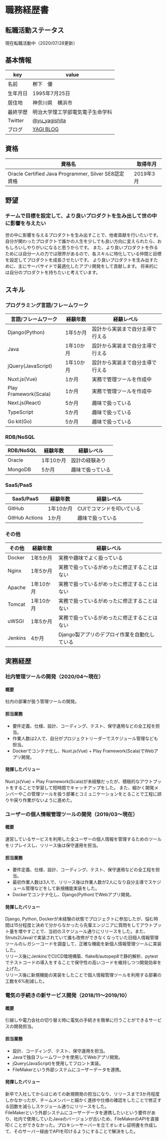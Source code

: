 # 職務経歴書
## 転職活動ステータス
現在転職活動中（2020/07/28更新）

## 基本情報
|key|value|
|--|--|
|名前|栁下　優|
|生年月日|1995年7月25日|
|居住地|神奈川県　横浜市|
|最終学歴|明治大学理工学部電気電子生命学科|
|Twitter|[@yu_yagishita](https://twitter.com/yu_yagishita)|
|ブログ|[YAGI BLOG](https://www.yuyagishita.com/)|

## 資格
|資格名|取得年月|
|--|--|
|Oracle Certified Java Programmer, Silver SE8認定資格|2019年3月|

## 野望
### チームで目標を設定して、より良いプロダクトを生み出して世の中に影響を与えたい
世の中に影響を与えるプロダクトを生み出すことで、他者貢献を行いたいです。
自分が関わったプロダクトで誰かの人生を少しでも良い方向に変えられたら、おもしろいしやりがいになると思うからです。
また、より良いプロダクトを作るためには自分一人の力では限界があるので、各スキルに特化している仲間と目標を設定してプロダクトを成長させたいです。
より良いプロダクトを生み出すために、主にサーバサイドで最適化したアプリ開発をして貢献します。
将来的には自分のプロダクトを持ちたいと考えています。

## スキル
### プログラミング言語/フレームワーク
|言語/フレームワーク|経験年数|経験レベル|
|--|--|--|
|Django(Python)|1年5か月|設計から実装まで自分主導で行える|
|Java|1年10か月|設計から実装まで自分主導で行える|
|jQuery(JavaScript)|1年10か月|設計から実装まで自分主導で行える|
|Nuxt.js(Vue)|1か月|実務で管理ツールを作成中|
|Play Framework(Scala)|1か月|実務で管理ツールを作成中|
|Next.js(React)|5か月|趣味で扱っている|
|TypeScript|5か月|趣味で扱っている|
|Go kit(Go)|5か月|趣味で扱っている|

### RDB/NoSQL
|RDB/NoSQL|経験年数|経験レベル|
|--|--|--|
|Oracle|1年10か月|設計の経験あり|
|MongoDB|5か月|趣味で扱っている|

### SaaS/PaaS
|SaaS/PaaS|経験年数|経験レベル|
|--|--|--|
|GitHub|1年10か月|CUIでコマンドを叩いている|
|GitHub Actions|1か月|趣味で扱っている|

### その他
|その他|経験年数|経験レベル|
|--|--|--|
|Docker|1年5か月|実務や趣味でよく扱っている|
|Nginx|1年5か月|実務で扱っているがめったに修正することはない|
|Apache|1年10か月|実務で扱っているがめったに修正することはない|
|Tomcat|1年10か月|実務で扱っているがめったに修正することはない|
|uWSGI|1年5か月|実務で扱っているがめったに修正することはない|
|Jenkins|4か月|Django製アプリのデプロイ作業を自動化している|

## 実務経歴
### 社内管理ツールの開発（2020/04〜現在）
#### 概要
社内の部署が扱う管理ツールの開発。

#### 担当業務
- 要件定義、仕様、設計、コーディング、テスト、保守運用などの全工程を担当。
- 作業人数は2人で、自分がプロジェクトリーダーでスケジュール管理なども担当。
- Dockerでコンテナ化し、Nuxt.js(Vue) + Play Framework(Scala)でWebアプリ開発。

#### 発揮したバリュー
Nuxt.js(Vue) + Play Framework(Scala)が未経験だったが、積極的なアウトプットをすることで学習して短時間でキャッチアップをした。
また、細かく開発メンバーやこの管理ツールを扱う部署とコミュニケーションをとることで工程に誤りや戻り作業がないように進めた。

### ユーザーの個人情報管理ツールの開発（2019/03〜現在）
#### 概要
運営しているサービスを利用した全ユーザーの個人情報を管理するためのツールをリプレイスし、リリース後は保守運用を担当。

#### 担当業務
- 要件定義、仕様、設計、コーディング、テスト、保守運用などの全工程を担当。
- 最初作業人数は3人で、リリース後は作業人数が2人になり自分主導でスケジュール管理などをして新規機能実装をした。
- Dockerでコンテナ化し、Django(Python)でWebアプリ開発。

#### 発揮したバリュー
Django, Python, Dockerが未経験の状態でプロジェクトに参加したが、悩む時間は15分程度と決めて分からなかったら先輩エンジニアに質問をしてアウトプット量を増やすことで、当初のスケジュール通りにリリースをした。また、Struts2(Java)で実装されていて誰も改修ができなくなっていた旧個人情報管理ツールのレガシーコードを調査して、正確な機能を新個人情報管理ツールに実装した。  
リリース後にJenkinsでCI/CD環境構築、flake8/autopep8で静的解析、pytestでテストコードの導入をすることで保守性の高いコードを維持しつつ開発効率を上げた。  
リリース後に新規機能の実装をしたことで個人情報管理ツールを利用する部署の工数を6%削減した。

### 電気の手続きの新サービス開発（2018/11〜2019/10）
#### 概要
引越しや電力会社の切り替え時に電気の手続きを簡単に行うことができるサービスの開発担当。

#### 担当業務
- 設計、コーディング、テスト、保守運用を担当。
- Javaで独自フレームワークを使用してWebアプリ開発。
- jQuery(JavaScript)を使用してフロント実装。
- FileMakerという外部システムにユーザーデータを連携。

#### 発揮したバリュー
新卒で入社してからはじめての新規開発の担当になり、リリースまで3か月程度しかなかったが、チームメンバーと細かく進捗や仕様の確認をしたことで修正する回数を減らしスケジュール通りにリリースをした。  
FileMakerという外部システムにユーザーデータを連携したいという要件があり、社内で使用していたJavaのバージョンが古いため、FileMakerのAPIを直接叩くことができなかった。プロキシーサーバーを立てオレオレ証明書を作成して、そのサーバー経由でAPIを叩けるようにすることで解決をした。
